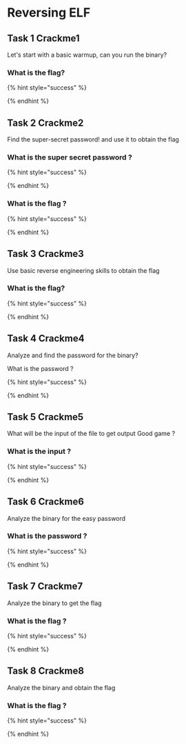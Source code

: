 # Reversing ELF

## Task 1 Crackme1

Let's start with a basic warmup, can you run the binary?

### What is the flag?

{% hint style="success" %}

{% endhint %}

## Task 2 Crackme2

Find the super-secret password! and use it to obtain the flag

### What is the super secret password ?

{% hint style="success" %}

{% endhint %}

### What is the flag ?

{% hint style="success" %}

{% endhint %}

## Task 3 Crackme3

Use basic reverse engineering skills to obtain the flag

### What is the flag?

{% hint style="success" %}

{% endhint %}

## Task 4 Crackme4

Analyze and find the password for the binary?

What is the password ?

{% hint style="success" %}

{% endhint %}

## Task 5 Crackme5

What will be the input of the file to get output Good game ?

### What is the input ?

{% hint style="success" %}

{% endhint %}

## Task 6 Crackme6

Analyze the binary for the easy password

### What is the password ?

{% hint style="success" %}

{% endhint %}

## Task 7 Crackme7

Analyze the binary to get the flag

### What is the flag ?

{% hint style="success" %}

{% endhint %}

## Task 8 Crackme8

Analyze the binary and obtain the flag

### What is the flag ?

{% hint style="success" %}

{% endhint %}

